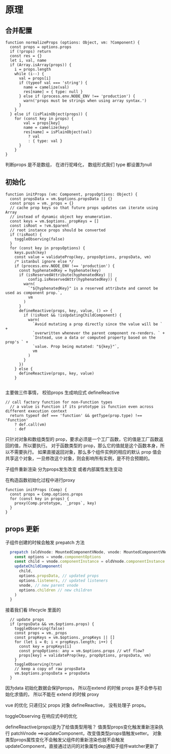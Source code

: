 # 原理

## 合并配置

```JS
function normalizeProps (options: Object, vm: ?Component) {
  const props = options.props
  if (!props) return
  const res = {}
  let i, val, name
  if (Array.isArray(props)) {
    i = props.length
    while (i--) {
      val = props[i]
      if (typeof val === 'string') {
        name = camelize(val)
        res[name] = { type: null }
      } else if (process.env.NODE_ENV !== 'production') {
        warn('props must be strings when using array syntax.')
      }
    }
  } else if (isPlainObject(props)) {
    for (const key in props) {
        val = props[key]
        name = camelize(key)
        res[name] = isPlainObject(val)
          ? val
          : { type: val }
      }
    }
}
```

判断props 是不是数组， 在进行驼峰化， 数组形式我们 type 都设置为null


## 初始化

```JS
function initProps (vm: Component, propsOptions: Object) {
  const propsData = vm.$options.propsData || {}
  const props = vm._props = {}
  // cache prop keys so that future props updates can iterate using Array
  // instead of dynamic object key enumeration.
  const keys = vm.$options._propKeys = []
  const isRoot = !vm.$parent
  // root instance props should be converted
  if (!isRoot) {
    toggleObserving(false)
  }
  for (const key in propsOptions) {
    keys.push(key)
    const value = validateProp(key, propsOptions, propsData, vm)
    /* istanbul ignore else */
    if (process.env.NODE_ENV !== 'production') {
      const hyphenatedKey = hyphenate(key)
      if (isReservedAttribute(hyphenatedKey) ||
          config.isReservedAttr(hyphenatedKey)) {
        warn(
          `"${hyphenatedKey}" is a reserved attribute and cannot be used as component prop.`,
          vm
        )
      }
      defineReactive(props, key, value, () => {
        if (!isRoot && !isUpdatingChildComponent) {
          warn(
            `Avoid mutating a prop directly since the value will be ` +
            `overwritten whenever the parent component re-renders. ` +
            `Instead, use a data or computed property based on the prop's ` +
            `value. Prop being mutated: "${key}"`,
            vm
          )
        }
      })
    } else {
      defineReactive(props, key, value)
    }
    
```

主要做三件事情， 校验props  生成响应式 defineReactive

```JS
// call factory function for non-Function types
  // a value is Function if its prototype is function even across different execution context
  return typeof def === 'function' && getType(prop.type) !== 'Function'
    ? def.call(vm)
    : def
```
只针对对象和数组类型的 prop，要求必须是一个工厂函数，它的值是工厂函数返回的值，所以要执行。
对于函数类型的 prop，那么它的值就是这个函数本身，所以不需要执行。
如果直接返回对象，那么多个组件实例的相应的默认 prop 值会共享这个对象，一旦修改这个对象，则会影响所有实例，是不符合预期的。


子组件重新渲染 分为props发生改变 或者内部属性发生变动

在构造函数初始化过程中进行proxy

```JS
function initProps (Comp) {
  const props = Comp.options.props
  for (const key in props) {
    proxy(Comp.prototype, `_props`, key)
  }
}
```

## props 更新
子组件创建的时候会触发 prepatch 方法

```js
  prepatch (oldVnode: MountedComponentVNode, vnode: MountedComponentVNode) {
    const options = vnode.componentOptions
    const child = vnode.componentInstance = oldVnode.componentInstance
    updateChildComponent(
      child,
      options.propsData, // updated props
      options.listeners, // updated listeners
      vnode, // new parent vnode
      options.children // new children
    )
  }
```

接着我们看 lifecycle 里面的

```JS
  // update props
  if (propsData && vm.$options.props) {
    toggleObserving(false)
    const props = vm._props
    const propKeys = vm.$options._propKeys || []
    for (let i = 0; i < propKeys.length; i++) {
      const key = propKeys[i]
      const propOptions: any = vm.$options.props // wtf flow?
      props[key] = validateProp(key, propOptions, propsData, vm)
    }
    toggleObserving(true)
    // keep a copy of raw propsData
    vm.$options.propsData = propsData
  }
```

因为data 初始化数据会保护props， 所以在extend 的时候 props 是不会参与初始化求值的， 所以不能在 extend 的时候 proxy

vue 的优化 只递归父 props 对象 defineReactive， 没有处理子 props。

toggleObserving 在响应式中的优化

defineReactive(props)是为了给值类型用哦？
值类型props变化触发重新渲染执行 patchVnode ==>updateComponent，改变值类型props值触发setter。
对象类型props属性变化不会触发父组件的重新渲染也就不会触发updateComponent，直接通过访问的对象属性dep通知子组件watcher更新了











